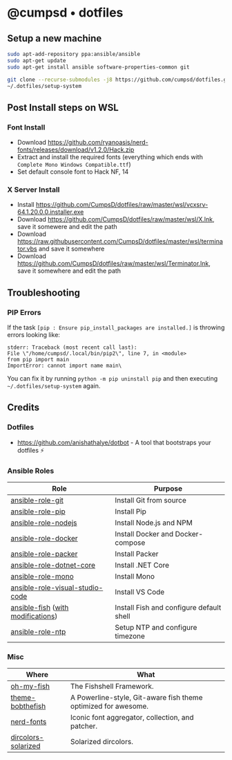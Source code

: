 # @cumpsd • dotfiles

## Setup a new machine

```bash
sudo apt-add-repository ppa:ansible/ansible
sudo apt-get update
sudo apt-get install ansible software-properties-common git

git clone --recurse-submodules -j8 https://github.com/cumpsd/dotfiles.git ~/.dotfiles
~/.dotfiles/setup-system
```

## Post Install steps on WSL

### Font Install

* Download https://github.com/ryanoasis/nerd-fonts/releases/download/v1.2.0/Hack.zip
* Extract and install the required fonts (everything which ends with `Complete Mono Windows Compatible.ttf`)
* Set default console font to Hack NF, 14

### X Server Install

* Install https://github.com/CumpsD/dotfiles/raw/master/wsl/vcxsrv-64.1.20.0.0.installer.exe
* Download https://github.com/CumpsD/dotfiles/raw/master/wsl/X.lnk, save it somewere and edit the path
* Download https://raw.githubusercontent.com/CumpsD/dotfiles/master/wsl/terminator.vbs and save it somewhere
* Download https://github.com/CumpsD/dotfiles/raw/master/wsl/Terminator.lnk, save it somewhere and edit the path

## Troubleshooting

### PIP Errors

If the task `[pip : Ensure pip_install_packages are installed.]` is throwing errors looking like:

```
stderr: Traceback (most recent call last):
File \"/home/cumpsd/.local/bin/pip2\", line 7, in <module>
from pip import main
ImportError: cannot import name main\
```

You can fix it by running `python -m pip uninstall pip` and then executing `~/.dotfiles/setup-system` again.

## Credits

### Dotfiles

* https://github.com/anishathalye/dotbot - A tool that bootstraps your dotfiles ⚡️

### Ansible Roles

| Role | Purpose |
| --- | --- |
| [ansible-role-git](https://github.com/geerlingguy/ansible-role-git) | Install Git from source |
| [ansible-role-pip](https://github.com/geerlingguy/ansible-role-pip) | Install Pip |
| [ansible-role-nodejs](https://github.com/geerlingguy/ansible-role-nodejs) | Install Node.js and NPM |
| [ansible-role-docker](https://github.com/geerlingguy/ansible-role-docker) | Install Docker and Docker-compose |
| [ansible-role-packer](https://github.com/geerlingguy/ansible-role-packer) | Install Packer |
| [ansible-role-dotnet-core](https://github.com/ocha/ansible-role-dotnet-core) | Install .NET Core |
| [ansible-role-mono](https://github.com/cumpsd/ansible-role-mono) | Install Mono |
| [ansible-role-visual-studio-code](https://github.com/gantsign/ansible-role-visual-studio-code) | Install VS Code |
| [ansible-fish](https://github.com/telus/ansible-fish) ([with modifications](https://github.com/cumpsd/ansible-role-fish)) | Install Fish and configure default shell |
| [ansible-role-ntp](https://github.com/geerlingguy/ansible-role-ntp) | Setup NTP and configure timezone |

### Misc

| Where | What |
| --- | --- |
| [oh-my-fish](https://github.com/oh-my-fish/oh-my-fish) | The Fishshell Framework. |
| [theme-bobthefish](https://github.com/oh-my-fish/theme-bobthefish) | A Powerline-style, Git-aware fish theme optimized for awesome. |
| [nerd-fonts](https://github.com/ryanoasis/nerd-fonts) | Iconic font aggregator, collection, and patcher. |
| [dircolors-solarized](https://github.com/seebi/dircolors-solarized/) | Solarized dircolors. |
